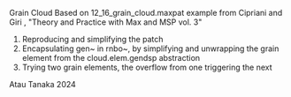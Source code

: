Grain Cloud
Based on 12_16_grain_cloud.maxpat example from Cipriani and Giri , "Theory and Practice with Max and MSP vol. 3"

1. Reproducing and simplifying the patch
2. Encapsulating gen~ in rnbo~, by simplifying and unwrapping the grain element from the cloud.elem.gendsp abstraction
3. Trying two grain elements, the overflow from one triggering the next


Atau Tanaka 2024